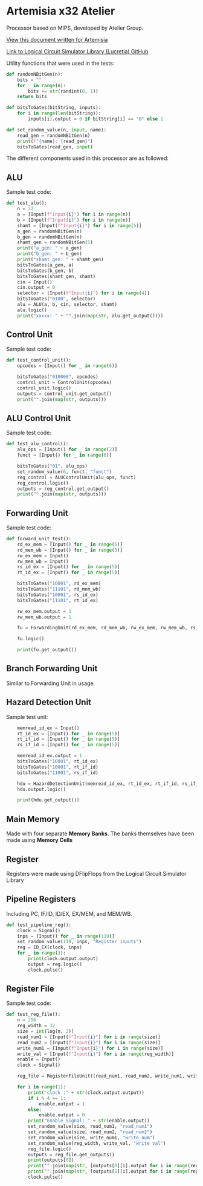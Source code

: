# Artemisia x32 Atelier

Processor based on MIPS, developed by Atelier Group.

[View this document written for Artemisia](https://docs.google.com/document/d/1sK0cbeKCon5orkNZ2AtP3siONdCbTbmgGXJhFb9fMKg/edit?usp=sharing)

[Link to Logical Circuit Simulator Library (Lucretia) GitHub](https://github.com/Atelier-Developers/Logical-Circuit-Simulator)

Utility functions that were used in the tests:

```python
def randomNBitGen(n):
    bits = ""
    for _ in range(n):
        bits += str(randint(0, 1))
    return bits

def bitsToGates(bitString, inputs):
    for i in range(len(bitString)):
        inputs[i].output = 0 if bitString[i] == "0" else 1

def set_random_value(n, input, name):
    read_gen = randomNBitGen(n)
    print(f"{name}: {read_gen}")
    bitsToGates(read_gen, input)

```

The different components used in this processor are as followed:

## ALU

Sample test code: 

```python
def test_alu():
    n = 32
    a = [Input(f"Input{i}") for i in range(n)]
    b = [Input(f"Input{i}") for i in range(n)]
    shamt = [Input(f"Input{i}") for i in range(5)]
    a_gen = randomNBitGen(n)
    b_gen = randomNBitGen(n)
    shamt_gen = randomNBitGen(5)
    print("a_gen: " + a_gen)
    print("b_gen: " + b_gen)
    print("shamt_gen: " + shamt_gen)
    bitsToGates(a_gen, a)
    bitsToGates(b_gen, b)
    bitsToGates(shamt_gen, shamt)
    cin = Input()
    cin.output = 0
    selector = [Input(f"Input{i}") for i in range(4)]
    bitsToGates("0100", selector)
    alu = ALU(a, b, cin, selector, shamt)
    alu.logic()
    print("xxxxx: " + "".join(map(str, alu.get_output())))
```

## Control Unit

Sample test code:

```python
def test_control_unit():
    opcodes = [Input() for _ in range(6)]

    bitsToGates("010000", opcodes)
    control_unit = ControlUnit(opcodes)
    control_unit.logic()
    outputs = control_unit.get_output()
    print("".join(map(str, outputs)))
```

## ALU Control Unit

Sample test code:

```python
def test_alu_control():
    alu_ops = [Input() for _ in range(2)]
    funct = [Input() for _ in range(6)]

    bitsToGates("01", alu_ops)
    set_random_value(6, funct, "funct")
    reg_control = ALUControlUnit(alu_ops, funct)
    reg_control.logic()
    outputs = reg_control.get_output()
    print("".join(map(str, outputs)))
```

## Forwarding Unit

Sample test code:

```python
def forward_unit_test():
    rd_ex_mem = [Input() for _ in range(5)]
    rd_mem_wb = [Input() for _ in range(5)]
    rw_ex_mem = Input()
    rw_mem_wb = Input()
    rs_id_ex = [Input() for _ in range(5)]
    rt_id_ex = [Input() for _ in range(5)]

    bitsToGates("10001", rd_ex_mem)
    bitsToGates("11101", rd_mem_wb)
    bitsToGates("10001", rs_id_ex)
    bitsToGates("11101", rt_id_ex)

    rw_ex_mem.output = 1
    rw_mem_wb.output = 1

    fu = ForwardingUnit(rd_ex_mem, rd_mem_wb, rw_ex_mem, rw_mem_wb, rs_id_ex, rt_id_ex)

    fu.logic()

    print(fu.get_output())
```

## Branch Forwarding Unit

Similar to Forwarding Unit in usage.

## Hazard Detection Unit

Sample test unit:

```python
    memread_id_ex = Input()
    rt_id_ex = [Input() for _ in range(5)]
    rt_if_id = [Input() for _ in range(5)]
    rs_if_id = [Input() for _ in range(5)]

    memread_id_ex.output = 1
    bitsToGates("10001", rt_id_ex)
    bitsToGates("10001", rt_if_id)
    bitsToGates("11001", rs_if_id)

    hdu = HazardDetectionUnit(memread_id_ex, rt_id_ex, rt_if_id, rs_if_id)
    hdu.output.logic()

    print(hdu.get_output())
```

## Main Memory

Made with four separate **Memory Banks**. The banks themselves have been made using **Memory Cells**

## Register

Registers were made using DFlipFlops from the Logical Circuit Simulator Library

## Pipeline Registers

Including PC, IF/ID, ID/EX, EX/MEM, and MEM/WB.

```python
def test_pipeline_reg():
    clock = Signal()
    inps = [Input() for _ in range(119)]
    set_random_value(119, inps, "Register inputs")
    reg = ID_EX(clock, inps)
    for _ in range(3):
        print(clock.output.output)
        output = reg.logic()
        clock.pulse()
```

## Register File 

Sample test code:

```python
def test_reg_file():
    n = 256
    reg_width = 32
    size = int(log(n, 2))
    read_num1 = [Input(f"Input{i}") for i in range(size)]
    read_num2 = [Input(f"Input{i}") for i in range(size)]
    write_num1 = [Input(f"Input{i}") for i in range(size)]
    write_val = [Input(f"Input{i}") for i in range(reg_width)]
    enable = Input()
    clock = Signal()

    reg_file = RegisterFileUnit((read_num1, read_num2, write_num1, write_val), enable, clock, n, reg_width)

    for i in range(1):
        print("clock :" + str(clock.output.output))
        if i % 4 == 1:
            enable.output = 1
        else:
            enable.output = 0
        print("Enable Signal: " + str(enable.output))
        set_random_value(size, read_num1, "read_num1")
        set_random_value(size, read_num2, "read_num2")
        set_random_value(size, write_num1, "write_num")
        set_random_value(reg_width, write_val, "write val")
        reg_file.logic()
        outputs = reg_file.get_outputs()
        print(outputs[0])
        print("".join(map(str, [outputs[0][i].output for i in range(reg_width)])))
        print("".join(map(str, [outputs[1][i].output for i in range(reg_width)])))
        clock.pulse()
```






